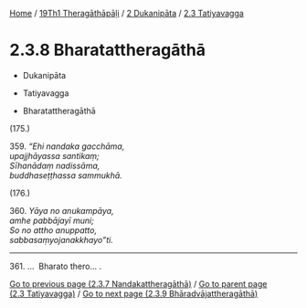 
[Home](/) / [19Th1 Theragāthāpāḷi](../...md) / [2 Dukanipāta](...md) / [2.3 Tatiyavagga](../19Th1/2/2.3.md)

# 2.3.8 Bharatattheragāthā

* Dukanipāta

* Tatiyavagga

* Bharatattheragāthā

(175.)

359\. _“Ehi nandaka gacchāma,_  
_upajjhāyassa santikaṃ;_  
_Sīhanādaṃ nadissāma,_  
_buddhaseṭṭhassa sammukhā._  


(176.)

360\. _Yāya no anukampāya,_  
_amhe pabbājayī muni;_  
_So no attho anuppatto,_  
_sabbasaṃyojanakkhayo”ti._  


---

361\. …  Bharato thero… .



[Go to previous page (2.3.7 Nandakattheragāthā)](2.3.7.md) / [Go to parent page (2.3 Tatiyavagga)](../19Th1/2/2.3.md) / [Go to next page (2.3.9 Bhāradvājattheragāthā)](2.3.9.md)


